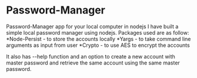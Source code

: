 # Password-Manager
Password-Manager app for your local computer in nodejs
I have built a simple local password manager using nodejs.
Packages used are as follow:
       *Node-Persist - to store the accounts locally
       *Yargs - to take command line arguments as input from user
       *Crypto - to use AES to encrypt the accounts

It also has --help function and an option to create a new account with master password and retrieve the same account using the same master password.
